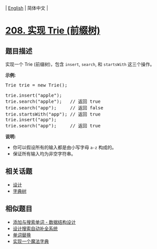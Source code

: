 
| [English](README_EN.md) | 简体中文 |

# [208. 实现 Trie (前缀树)](https://leetcode-cn.com/problems/implement-trie-prefix-tree/)

## 题目描述

<p>实现一个 Trie (前缀树)，包含&nbsp;<code>insert</code>,&nbsp;<code>search</code>, 和&nbsp;<code>startsWith</code>&nbsp;这三个操作。</p>

<p><strong>示例:</strong></p>

<pre>Trie trie = new Trie();

trie.insert(&quot;apple&quot;);
trie.search(&quot;apple&quot;);   // 返回 true
trie.search(&quot;app&quot;);     // 返回 false
trie.startsWith(&quot;app&quot;); // 返回 true
trie.insert(&quot;app&quot;);   
trie.search(&quot;app&quot;);     // 返回 true</pre>

<p><strong>说明:</strong></p>

<ul>
	<li>你可以假设所有的输入都是由小写字母&nbsp;<code>a-z</code>&nbsp;构成的。</li>
	<li>保证所有输入均为非空字符串。</li>
</ul>


## 相关话题

- [设计](https://leetcode-cn.com/tag/design)
- [字典树](https://leetcode-cn.com/tag/trie)

## 相似题目

- [添加与搜索单词 - 数据结构设计](../add-and-search-word-data-structure-design/README.md)
- [设计搜索自动补全系统](../design-search-autocomplete-system/README.md)
- [单词替换](../replace-words/README.md)
- [实现一个魔法字典](../implement-magic-dictionary/README.md)

